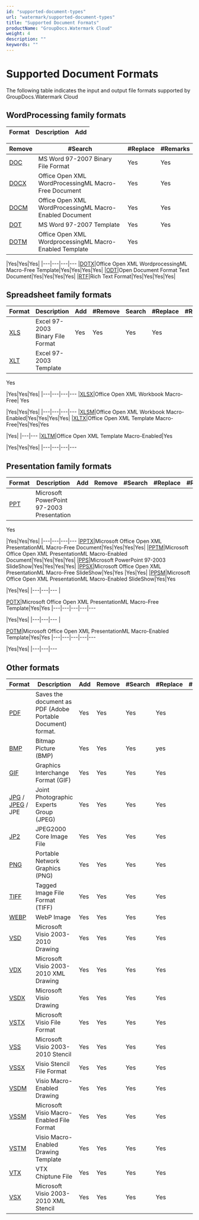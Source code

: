 ```yaml
---
id: "supported-document-types"
url: "watermark/supported-document-types"
title: "Supported Document Formats"
productName: "GroupDocs.Watermark Cloud"
weight: 4
description: ""
keywords: ""
---
```







# Supported Document Formats #

The following table indicates the input and output file formats supported by GroupDocs.Watermark Cloud

## WordProcessing family formats ##

|Format|Description| Add
|---|---|---

 |Remove|#Search|#Replace|#Remarks
|---|---|---|---
|[DOC](https://wiki.fileformat.com/specification/word-processing/doc/)|MS Word 97-2007 Binary File Format|Yes|Yes|Yes|Yes| 
|[DOCX](https://wiki.fileformat.com/specification/word-processing/docx/)|Office Open XML WordProcessingML Macro-Free Document|Yes|Yes|Yes|Yes| 
|[DOCM](https://wiki.fileformat.com/specification/word-processing/docm/)|Office Open XML WordProcessingML Macro-Enabled Document|Yes|Yes|Yes|Yes| 
|[DOT](https://wiki.fileformat.com/specification/word-processing/dot/)|MS Word 97-2007 Template|Yes|Yes|Yes|Yes| 
|[DOTM](https://wiki.fileformat.com/word-processing/dotm/)|Office Open XML WordprocessingML Macro-Enabled Template|Yes 



 
|Yes|Yes|Yes| 
|---|---|---|---
|[DOTX](https://wiki.fileformat.com/specification/word-processing/dotx/)|Office Open XML WordprocessingML Macro-Free Template|Yes|Yes|Yes|Yes| 
|[ODT](https://wiki.fileformat.com/specification/word-processing/odt/)|Open Document Format Text Document|Yes|Yes|Yes|Yes| 
|[RTF](https://wiki.fileformat.com/specification/word-processing/rtf/)|Rich Text Format|Yes|Yes|Yes|Yes| 

## Spreadsheet family formats ##

|Format|Description|Add|#Remove|Search|#Replace|#Remarks
|---|---|---|---|---|---|---
|[XLS](https://wiki.fileformat.com/specification/spreadsheet/xls/)|Excel 97-2003 Binary File Format|Yes|Yes|Yes|Yes| 
|[XLT](https://wiki.fileformat.com/specification/spreadsheet/xlt/)|Excel 97-2003 Template|
Yes



 
|Yes|Yes|Yes| 
|---|---|---|---
|[XLSX](https://wiki.fileformat.com/specification/spreadsheet/xlsx/)|Office Open XML Workbook Macro-Free|
Yes



 
|Yes|Yes|Yes| 
|---|---|---|---
|[XLSM](https://wiki.fileformat.com/specification/spreadsheet/xlsm/)|Office Open XML Workbook Macro-Enabled|Yes|Yes|Yes|Yes| 
|[XLTX](https://wiki.fileformat.com/specification/spreadsheet/xltx/)|Office Open XML Template Macro-Free|Yes|Yes|Yes 



 
|Yes| 
|---|---
|[XLTM](https://wiki.fileformat.com/specification/spreadsheet/xltm/)|Office Open XML Template Macro-Enabled|Yes



 
|Yes|Yes|Yes| 
|---|---|---|---

## Presentation family formats ##

|Format|Description|Add|Remove|#Search|#Replace|#Remarks
|---|---|---|---|---|---|---
|[PPT](https://wiki.fileformat.com/presentation/ppt/)|Microsoft PowerPoint 97-2003 Presentation|
Yes



 
|Yes|Yes|Yes| 
|---|---|---|---
|[PPTX](https://wiki.fileformat.com/presentation/pptx/)|Microsoft Office Open XML PresentationML Macro-Free Document|Yes|Yes|Yes|Yes| 
|[PPTM](https://wiki.fileformat.com/presentation/pptm/)|Microsoft Office Open XML PresentationML Macro-Enabled Document|Yes|Yes|Yes|Yes| 
|[PPS](https://wiki.fileformat.com/presentation/pps/)|Microsoft PowerPoint 97-2003 SlideShow|Yes|Yes|Yes|Yes| 
|[PPSX](https://wiki.fileformat.com/presentation/ppsx/)|Microsoft Office Open XML PresentationML Macro-Free SlideShow|Yes|Yes |Yes|Yes| 
|[PPSM](https://wiki.fileformat.com/presentation/ppsm/)|Microsoft Office Open XML PresentationML Macro-Enabled SlideShow|Yes|Yes

 |Yes|Yes| 
|---|---|---
| 

[POTX](https://wiki.fileformat.com/presentation/potx/)|Microsoft Office Open XML PresentationML Macro-Free Template|Yes|Yes
|---|---|---|---|---

 |Yes|Yes| 
|---|---|---
| 

[POTM](https://wiki.fileformat.com/presentation/potm/)|Microsoft Office Open XML PresentationML Macro-Enabled Template|Yes|Yes
|---|---|---|---|---

 |Yes|Yes| 
|---|---|---

## Other formats ##

|Format|Description|Add|Remove|#Search|#Replace|#Remarks
|---|---|---|---|---|---|---
|[PDF](https://wiki.fileformat.com/view/pdf/)|Saves the document as PDF (Adobe Portable Document) format.|Yes|Yes|Yes|Yes| 
|[BMP](https://wiki.fileformat.com/image/bmp/)|Bitmap Picture (BMP)|Yes|Yes|Yes|yes| 
|[GIF](https://wiki.fileformat.com/image/gif/)|Graphics Interchange Format (GIF)|Yes|Yes|Yes|Yes| 
|[JPG](https://wiki.fileformat.com/image/jpeg) / [JPEG](https://wiki.fileformat.com/image/jpeg) / JPE  |Joint Photographic Experts Group (JPEG)|Yes|Yes|Yes|Yes| 
|[JP2](https://wiki.fileformat.com/image/jp2/)|JPEG2000 Core Image File|Yes|Yes|Yes|Yes| 
|[PNG](https://wiki.fileformat.com/image/png/)|Portable Network Graphics (PNG)|Yes|Yes|Yes|Yes| 
|[TIFF](https://wiki.fileformat.com/image/tiff/)|Tagged Image File Format (TIFF)|Yes|Yes|Yes|Yes| 
|[WEBP](https://wiki.fileformat.com/image/webp/)|WebP Image|Yes|Yes|Yes|Yes| 
|[VSD](https://wiki.fileformat.com/image/vsd/)|Microsoft Visio 2003-2010 Drawing|Yes|Yes|Yes|Yes| 
|[VDX](https://wiki.fileformat.com/image/vdx/)|Microsoft Visio 2003-2010 XML Drawing|Yes|Yes|Yes|Yes| 
|[VSDX](https://wiki.fileformat.com/image/vsdx/)|Microsoft Visio Drawing|Yes|Yes|Yes|Yes| 
|[VSTX](https://wiki.fileformat.com/image/vstx/)|Microsoft Visio File Format|Yes|Yes|Yes|Yes| 
|[VSS](https://wiki.fileformat.com/image/vss/)|Microsoft Visio 2003-2010 Stencil|Yes|Yes|Yes|Yes| 
|[VSSX](https://wiki.fileformat.com/image/vssx/)|Visio Stencil File Format|Yes|Yes|Yes|Yes| 
|[VSDM](https://wiki.fileformat.com/image/vsdm/)|Visio Macro-Enabled Drawing|Yes|Yes|Yes|Yes| 
|[VSSM](https://wiki.fileformat.com/image/vssm/)|Microsoft Visio Macro-Enabled File Format|Yes|Yes|Yes|Yes| 
|[VSTM](https://wiki.fileformat.com/image/vstm/)|Visio Macro-Enabled Drawing Template|Yes|Yes|Yes|Yes| 
|[VTX](https://wiki.fileformat.com/image/vtx/)|VTX Chiptune File|Yes|Yes|Yes|Yes| 
|[VSX](https://wiki.fileformat.com/image/vsx/)|Microsoft Visio 2003-2010 XML Stencil|Yes|Yes|Yes|Yes| 
